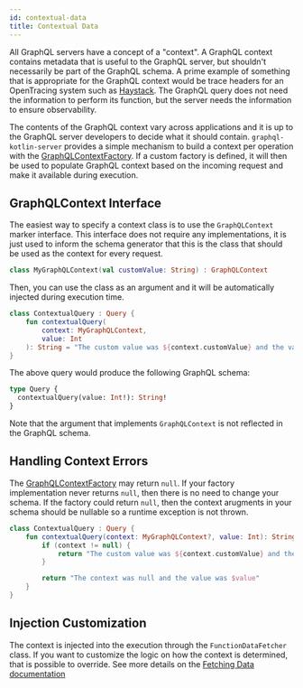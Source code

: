```yaml
---
id: contextual-data
title: Contextual Data
---
```


All GraphQL servers have a concept of a "context". A GraphQL context contains metadata that is useful to the GraphQL
server, but shouldn't necessarily be part of the GraphQL schema. A prime example of something that is appropriate
for the GraphQL context would be trace headers for an OpenTracing system such as
[Haystack](https://expediadotcom.github.io/haystack). The GraphQL query does not need the information to perform
its function, but the server needs the information to ensure observability.

The contents of the GraphQL context vary across applications and it is up to the GraphQL server developers to decide
what it should contain. `graphql-kotlin-server` provides a simple mechanism to
build a context per operation with the [GraphQLContextFactory](../../server/graphql-context-factory.md).
If a custom factory is defined, it will then be used to populate GraphQL context based on the incoming request and make it available during execution.

## GraphQLContext Interface

The easiest way to specify a context class is to use the `GraphQLContext` marker interface. This interface does not require any implementations,
it is just used to inform the schema generator that this is the class that should be used as the context for every request.

```kotlin
class MyGraphQLContext(val customValue: String) : GraphQLContext
```

Then, you can use the class as an argument and it will be automatically injected during execution time.

```kotlin
class ContextualQuery : Query {
    fun contextualQuery(
        context: MyGraphQLContext,
        value: Int
    ): String = "The custom value was ${context.customValue} and the value was $value"
}
```

The above query would produce the following GraphQL schema:

```graphql
type Query {
  contextualQuery(value: Int!): String!
}
```

Note that the argument that implements `GraphQLContext` is not reflected in the GraphQL schema.

## Handling Context Errors

The [GraphQLContextFactory](../../server/graphql-context-factory.md) may return `null`. If your factory implementation never returns `null`, then there is no need to change your schema.
If the factory could return `null`, then the context arugments in your schema should be nullable so a runtime exception is not thrown.

```kotlin
class ContextualQuery : Query {
    fun contextualQuery(context: MyGraphQLContext?, value: Int): String {
        if (context != null) {
            return "The custom value was ${context.customValue} and the value was $value"
        }

        return "The context was null and the value was $value"
    }
}
```

## Injection Customization

The context is injected into the execution through the `FunctionDataFetcher` class.
If you want to customize the logic on how the context is determined, that is possible to override.
See more details on the [Fetching Data documentation](./fetching-data.md)
